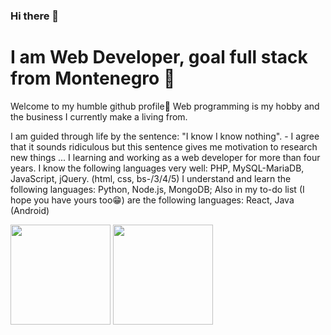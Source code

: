 <!--
**mskoko/mskoko** is a ✨ _special_ ✨ repository because its `README.md` (this file) appears on your GitHub profile.

Here are some ideas to get you started:

- 🔭 I’m currently working on ...
- 🌱 I’m currently learning ...
- 👯 I’m looking to collaborate on ...
- 🤔 I’m looking for help with ...
- 💬 Ask me about ...
- 📫 How to reach me: ...
- 😄 Pronouns: ...
- ⚡ Fun fact: ...
-->

### Hi there 👋

# I am Web Developer, goal full stack from Montenegro 🚀

Welcome to my humble github profile🤗
Web programming is my hobby and the business I currently make a living from.

I am guided through life by the sentence: "I know I know nothing". - I agree that it sounds ridiculous but this sentence gives me motivation to research new things ... I learning and working as a web developer for more than four years.
I know the following languages very well: PHP, MySQL-MariaDB, JavaScript, jQuery. (html, css, bs-/3/4/5)
I understand and learn the following languages: Python, Node.js, MongoDB;
Also in my to-do list (I hope you have yours too😁) are the following languages: React, Java (Android)

<img height="160" src="https://github-readme-stats.vercel.app/api?username=mskoko&show_icons=true&theme=onedark"> <img height="160" src="https://github-readme-stats.vercel.app/api/top-langs/?username=mskoko&langs_count=6&layout=compact&theme=onedark">

